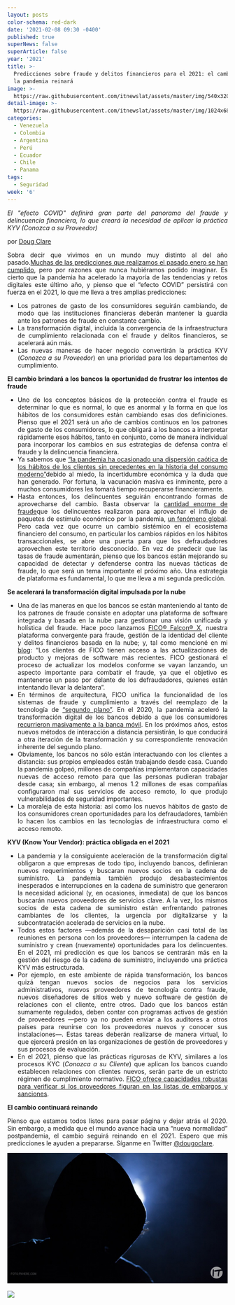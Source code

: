 ```yaml
---
layout: posts
color-schema: red-dark
date: '2021-02-08 09:30 -0400'
published: true
superNews: false
superArticle: false
year: '2021'
title: >-
  Predicciones sobre fraude y delitos financieros para el 2021: el cambio tras
  la pandemia reinará
image: >-
  https://raw.githubusercontent.com/itnewslat/assets/master/img/540x320/Ataque-de-Hackers-p.jpg
detail-image: >-
  https://raw.githubusercontent.com/itnewslat/assets/master/img/1024x680/Ataque-de-Hackers-g.jpg
categories:
  - Venezuela
  - Colombia
  - Argentina
  - Perú
  - Ecuador
  - Chile
  - Panama
tags:
  - Seguridad
week: '6'
---
```

<p style="text-align: justify;"><em>El "efecto COVID" definirá gran parte del panorama del fraude y delincuencia financiera, lo que creará la necesidad de aplicar la práctica KYV (Conozca a su Proveedor)</em></p>
<p style="text-align: justify;">por <a href="https://www.fico.com/blogs/author/doug-clare">Doug Clare</a></p>
<p style="text-align: justify;">Sobra decir que vivimos en un mundo muy distinto al del año pasado.<a href="https://www.fico.com/blogs/cyber-fraud-compliance-predictions-2020">Muchas de las predicciones que realizamos el pasado enero se han cumplido</a>, pero por razones que nunca hubiéramos podido imaginar. Es cierto que la pandemia ha acelerado la mayoría de las tendencias y retos digitales este último año, y pienso que el “efecto COVID” persistirá con fuerza en el 2021, lo que me lleva a tres amplias predicciones:</p>

<ul style="text-align: justify;">
	<li>Los patrones de gasto de los consumidores seguirán cambiando, de modo que las instituciones financieras deberán mantener la guardia ante los patrones de fraude en constante cambio.</li>
	<li>La transformación digital, incluida la convergencia de la infraestructura de cumplimiento relacionada con el fraude y delitos financieros, se acelerará aún más.</li>
	<li>Las nuevas maneras de hacer negocio convertirán la práctica KYV (<em>Conozca a su Proveedor</em>) en una prioridad para los departamentos de cumplimiento.</li>
</ul>
<p style="text-align: justify;"><strong>El cambio brindará a los bancos la oportunidad de frustrar los intentos de fraude</strong></p>

<ul style="text-align: justify;">
	<li>Uno de los conceptos básicos de la protección contra el fraude es determinar lo que es normal, lo que es anormal y la forma en que los hábitos de los consumidores están cambiando esas dos definiciones. Pienso que el 2021 será un año de cambios continuos en los patrones de gasto de los consumidores, lo que obligará a los bancos a interpretar rápidamente esos hábitos, tanto en conjunto, como de manera individual para incorporar los cambios en sus estrategias de defensa contra el fraude y la delincuencia financiera.</li>
	<li>Ya sabemos que <a href="https://www.fico.com/blogs/ai-helps-you-read-customers-pandemic-story">“la pandemia ha ocasionado una dispersión caótica de los hábitos de los clientes sin precedentes en la historia del consumo moderno”</a>debido al miedo, la incertidumbre económica y la duda que han generado. Por fortuna, la vacunación masiva es inminente, pero a muchos consumidores les tomará tiempo recuperarse financieramente.</li>
	<li>Hasta entonces, los delincuentes seguirán encontrando formas de aprovecharse del cambio. Basta observar la <a href="https://www.forbes.com/sites/zackfriedman/2020/10/30/watchdog-claims-billions-in-coronavirus-fraud/?sh=1773e4e219a8">cantidad enorme de fraude</a>que los delincuentes realizaron para aprovechar el influjo de paquetes de estímulo económico por la pandemia, <a href="https://www.fico.com/blogs/bounce-back-loan-fraud-what-should-uk-do">un fenómeno global</a>. Pero cada vez que ocurre un cambio sistémico en el ecosistema financiero del consumo, en particular los cambios rápidos en los hábitos transaccionales, se abre una puerta para que los defraudadores aprovechen este territorio desconocido. En vez de predecir que las tasas de fraude aumentarán, pienso que los bancos están mejorando su capacidad de detectar y defenderse contra las nuevas tácticas de fraude, lo que será un tema importante el próximo año. Una estrategia de plataforma es fundamental, lo que me lleva a mi segunda predicción.</li>
</ul>
<p style="text-align: justify;"><strong>Se acelerará la transformación digital impulsada por la nube </strong></p>

<ul style="text-align: justify;">
	<li>Una de las maneras en que los bancos se están manteniendo al tanto de los patrones de fraude consiste en adoptar una plataforma de software integrada y basada en la nube para gestionar una visión unificada y holística del fraude. Hace poco lanzamos <a href="https://www.fico.com/en/products/fico-falcon-x">FICO® Falcon® X</a>, nuestra plataforma convergente para fraude, gestión de la identidad del cliente y delitos financieros basada en la nube; y, tal como mencioné en mi <a href="https://www.fico.com/blogs/4-benefits-cloud-based-fraud-financial-crimes-platform">blog</a>: “Los clientes de FICO tienen acceso a las actualizaciones de producto y mejoras de software más recientes. FICO gestionará el proceso de actualizar los modelos conforme se vayan lanzando, un aspecto importante para combatir el fraude, ya que el objetivo es mantenerse un paso por delante de los defraudadores, quienes están intentando llevar la delantera”.</li>
	<li>En términos de arquitectura, FICO unifica la funcionalidad de los sistemas de fraude y cumplimiento a través del reemplazo de la tecnología de <a href="https://www.computerhope.com/jargon/b/backplan.htm">“segundo plano”</a>. En el 2020, la pandemia aceleró la transformación digital de los bancos debido a que los consumidores <a href="https://www.fico.com/blogs/mobile-max">recurrieron masivamente a la banca móvil</a>. En los próximos años, estos nuevos métodos de interacción a distancia persistirán, lo que conducirá a otra iteración de la transformación y su correspondiente renovación inherente del segundo plano.</li>
	<li>Obviamente, los bancos no sólo están interactuando con los clientes a distancia: sus propios empleados están trabajando desde casa. Cuando la pandemia golpeó, millones de compañías implementaron capacidades nuevas de acceso remoto para que las personas pudieran trabajar desde casa; sin embargo, al menos 1.2 millones de esas compañías configuraron mal sus servicios de acceso remoto, lo que produjo vulnerabilidades de seguridad importantes.</li>
	<li>La moraleja de esta historia: así como los nuevos hábitos de gasto de los consumidores crean oportunidades para los defraudadores, también lo hacen los cambios en las tecnologías de infraestructura como el acceso remoto.</li>
</ul>
<p style="text-align: justify;"><strong>KYV (Know Your Vendor): práctica obligada en el 2021</strong></p>

<ul style="text-align: justify;">
	<li>La pandemia y la consiguiente aceleración de la transformación digital obligaron a que empresas de todo tipo, incluyendo bancos, definieran nuevos requerimientos y buscaran nuevos socios en la cadena de suministro. La pandemia también produjo desabastecimientos inesperados e interrupciones en la cadena de suministro que generaron la necesidad adicional (y, en ocasiones, inmediata) de que los bancos buscarán nuevos proveedores de servicios clave. A la vez, los mismos socios de esta cadena de suministro están enfrentando patrones cambiantes de los clientes, la urgencia por digitalizarse y la subcontratación acelerada de servicios en la nube.</li>
	<li>Todos estos factores —además de la desaparición casi total de las reuniones en persona con los proveedores— interrumpen la cadena de suministro y crean (nuevamente) oportunidades para los delincuentes. En el 2021, mi predicción es que los bancos se centrarán más en la gestión del riesgo de la cadena de suministro, incluyendo una práctica KYV más estructurada.</li>
	<li>Por ejemplo, en este ambiente de rápida transformación, los bancos quizá tengan nuevos socios de negocios para los servicios administrativos, nuevos proveedores de tecnología contra fraude, nuevos diseñadores de sitios web y nuevo software de gestión de relaciones con el cliente, entre otros. Dado que los bancos están sumamente regulados, deben contar con programas activos de gestión de proveedores —pero ya no pueden enviar a los auditores a otros países para reunirse con los proveedores nuevos y conocer sus instalaciones—. Estas tareas deberán realizarse de manera virtual, lo que ejercerá presión en las organizaciones de gestión de proveedores y sus procesos de evaluación.</li>
	<li>En el 2021, pienso que las prácticas rigurosas de KYV, similares a los procesos KYC (<em>Conozca a su Cliente</em>) que aplican los bancos cuando establecen relaciones con clientes nuevos, serán parte de un estricto régimen de cumplimiento normativo. <a href="https://www.fico.com/en/solutions/sanctions-screening">FICO ofrece capacidades robustas para verificar si los proveedores figuran en las listas de embargos y sanciones</a>.</li>
</ul>
<p style="text-align: justify;"><strong>El cambio continuará reinando </strong></p>
<p style="text-align: justify;">Pienso que estamos todos listos para pasar página y dejar atrás el 2020. Sin embargo, a medida que el mundo avance hacia una “nueva normalidad” postpandemia, el cambio seguirá reinando en el 2021. Espero que mis predicciones le ayuden a prepararse. Síganme en Twitter <a href="https://twitter.com/dougoclare">@dougoclare</a>.</p>

![](https://raw.githubusercontent.com/itnewslat/assets/master/img/540x320/Ataque-de-Hackers-p.jpg)

<img src="https://tracker.metricool.com/c3po.jpg?hash=56f88a41e39ab42c063cc51676587a04"/>
